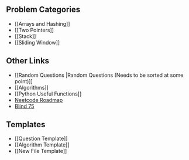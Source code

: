 
## Problem Categories
- [[Arrays and Hashing]]
- [[Two Pointers]]
- [[Stack]]
- [[Sliding Window]]



## Other Links
- [[Random Questions |Random Questions (Needs to be sorted at some point)]]
- [[Algorithms]]
- [[Python Useful Functions]]
- [Neetcode Roadmap](https://neetcode.io/roadmap)
- [Blind 75](https://www.techinterviewhandbook.org/best-practice-questions/)



## Templates
- [[Question Template]]
- [[Algorithm Template]]
- [[New File Template]]

